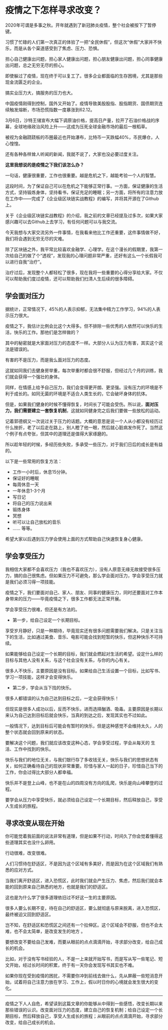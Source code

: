 # 疫情之下怎样寻求改变？

2020年可谓是多事之秋。开年就遇到了新冠肺炎疫情，整个社会被按下了暂停键。

习惯了忙碌的人们第一次真正的体验了一把“全民休假”，但这次“休假”大家并不快乐，而是从各个渠道感受到了焦虑、压力、恐惧。

担心自己健康出问题，担心家人健康出问题，担心朋友健康出问题，担心同事健康出问题，总之无穷无尽的担心。

即使躲过了疫情，现在终于可以复工了。很多企业都面临的生存困境，尤其是那些现金流匮乏的企业。

搞实业压力大，搞服务的压力也大。

中国疫情刚得到控制，国外又开始了。疫情导致美股股指、股指期货、国债期货连续触发熔断，市场恐慌指数一度暴涨到62.12。

3月6日，沙特王储宣布大幅下调原油价格，提高日产量，拉开了石油价格战的序幕，全球地缘政治风险上升——这成为压死全球金融市场的最后一根稻草。

被视为金融跷跷板的币圈最近也开始瀑布，比特币一天跌幅40%，币民爆仓，人心惶惶。

还有各种各样耸人听闻的新闻，我就不说了，大家也没必要过度关注。

**这里我想说的是疫情之下我们该怎么办？**

一句话，健康很重要，工作也很重要。越是危机之下，越能考验一个人的智慧。

这段时间，为了保证自己可以在危机之下能够正常行事。一方面，保证健康的生活方式，坚持锻炼身体，坚持看书，保证充足的睡眠；另一方面，将所有的注意力放在工作中——完成了《企业级区块链实战教程》的编写，并将其开源在了Github上。

关于《企业级区块链实战教程》的介绍，我之前的文章已经提及过多次，如果大家感兴趣可以去Github上去学习，有任何问题可以与我交流。

今天我想与大家交流另外一件事情，在我看来他比工作还重要，这件事情做不好，我们将会遇到无穷无尽的灾难。

除了区块链之外，我平常比较喜欢金融学、心理学。在这个漫长的假期里，我第一次给自己的做了个“透视”，发现我的心理问题非常严重，还好有这么一个长假我可以进行自我“治疗”。

治疗过后，发现整个人都轻松了很多，现在我将一些重要的心得分享给大家。不仅可以帮助我们度过疫情，还可以帮助我们扫清人生后续的很多障碍。

## 学会面对压力
据统计，正常情况下，45%的人表示抑郁，无法集中精力工作学习，94%的人表示压力很大。

疫情之下，我估计比例会比这个大得多。但不排除一些优秀的人依然可以快乐的生活，快乐的工作。那他们是怎样做的？

其中的秘密就是大家面对压力的态度不一样。大部分人认为压力有害，其实这个说法是错误的。

有害的不是压力，而是我么面对压力的态度。

这就如同我们去健身房举重，每次举重时都会很不舒服，但经过几个月的训练，我们就会获得一个强壮的身体。

同样，在情感上给予自己压力，我们会变得更开朗、更坚强。没有压力的环境是不利于成长的。如同无菌的环境是不适合人类生长的，它会破坏身体的抗体。

但是，如果我们健身的时候不懂得恢复，时间长了可能会受伤。所以说，**面对压力，我们需要建立一套恢复机制**，这就如同健身完之后我们要做一些放松的运动。

记着郭德纲又一次说过关于压力的话题。大概的意思是说一个人从小都没有经历过什么挫折，老了以后走在路上，别人瞪了他一眼，然后就心脏病发作死了。当然这个例子有点夸张，但其中的道理还是值得大家琢磨的。

所以趁年轻的时候，多经历些失败，多承受一些压力，对于我们日后的成长是有益的。

以下是一些常用的恢复方法：
* 工作一小时后，休息15分钟。
* 保证好的睡眠
* 每周休息一天
* 一年休息1-3个月
*  写日记
* 将自己的压力说出来
* 锻炼身体
* 冥想
* 听可以让自己放松的音乐
* ...... 等等。

希望大家以后遇到压力学会使用上面的方式帮助自己快速恢复身心健康。
## 学会享受压力
我相信大家都不会喜欢压力（我也不喜欢压力），没有人原意无缘无故接受很多压力，搞的自己很焦虑。但如果压力不可避免，那么学会面对压力，学会享受压力就是我们必须习得一项技能。

疫情之下，我们要面对自己、家人、朋友、同事的健康压力，同时还要面对工作本身带来的压力——毕竟疫情之下，很多工作都无法正常开展。

学会享受压力很难，但还是有方法的。

* 第一步，给自己设定一个长期目标。

享受岁月静好，只是一种期待，毕竟现实还有很多问题需要我们解决。只是关注当下的生活，比如通过美食、音乐、电影可能会找到短暂的快乐，但这种快乐不可持续。

如果能够给自己设定一个长期的目标，我们就会燃起对生活的希望。设定什么样的目标与其他人没有关系，与这个社会没有关系，与你的内心有关。

很多人不快乐，主要原因是没有目标。如果给自己生活设置一个目标，比如写书、学习一项技能，这样才会变得快乐。

* 第二步，学会从当下找的快乐。

很多人都错误的认为自己达到目标之后，一定会获得快乐！

但现实是很多人成功以后，反而不快乐，进而选择酗酒、吸毒。主要原因是长期以来认为自己达到目标后就会快乐，当真的到达之后，发现其实也不过如此。

一般情况下，达到目标后可能会有暂时的快乐，但是这种感觉不会维持太久，人的整个状态就会回到原来的状态。

要解决这个问题，我们就应该改变这种心态，学会享受过程，学会从每天的 生活、工作中找到的快乐。

快乐与我们的地位无关，与我们银行存了多收钱无关，快乐与我们的思想状态有关，如何正确看待自己的现状非常重要。珍惜与家人一起的日子，珍惜自己当下的工作，你会过得比大部分人都幸福。

快乐并不是登上山峰，也不是在山的四周没有方向的乱爬，快乐是向山峰攀登的过程。

要学会从压力中享受快乐，就必须给自己设定一个长期目标，然后释放自己，享受人生成长的旅程。

## 寻求改变从现在开始

你可能觉着我前面的说法非常有道理，但是如果不行动，时间久了你会觉着懂得这些道理其实也没什么卵用。

行动很难，改变很难。

人们习惯待在舒适区，不是因为这个区域有多美好，而是因为在这个区域我们有熟悉的应对方式。

当我们离开舒适区，进入恐慌区，此时我们就会产生压力、焦虑，然后我们就会本能的回到原来自己熟悉的地方，也就是我们的舒适区。

这也是为什么学了很多道理依旧过不好这一生的主要原因。

很多人要么长期不变，待在自己的舒适区，要么就彻底与原来脱离，进入恐慌区，最终被迫又回到舒适区。

岂不知，在舒适区和恐慌区之间还有一个拉伸区。这个区域会不舒服，但也不会太难，也不会太简单，是改变发生的地方 。

要想改变不要给自己发难，而要从眼前的点点滴滴开始，寻求部分改变，给自己成长的机会。

比如，对于没有写书经验的人，不是一上来就开始写书，而是写从写一些笔记、短文开始，经过长时间的积累，终于有一天你会发现写书其实也不难。

如果你现在受到疫情的困扰，不需要你冲到前线去做什么，先从屏蔽一些短消息开始，试着将自己注意力放在学习、工作上，假以时日你的心境就会发生很大的变化。

*** 

疫情之下人人自危，希望读到这篇文章的你能够从中得到一些感悟，改变长期以来那些错误的认识。改变面对压力的态度，建立自己的恢复机制；给自己设定一个长期目标，然后释放自己，享受人生成长的旅程；从眼前的点点滴滴开始，寻求部分改变，给自己成长的机会。